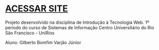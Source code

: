 # [ACESSAR SITE](https://gilbertojr7.github.io/site-cbjr/)

Projeto desenvolvido na disciplina de Introdução à Tecnologia Web.
1º período do curso de Sistemas de Informação
Centro Universitário do Rio São Francisco - UniRios

Aluno: Gilberto Bomfim Varjão Júnior
